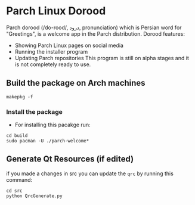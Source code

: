 # Parch Linux Dorood
Parch dorood (/do-rood/, درود, pronunciation) which is Persian word for "Greetings", is a welcome app in the Parch distribution. Dorood features:

- Showing Parch Linux pages on social media
- Running the installer program
- Updating Parch repositories
This program is still on alpha stages and it is not completely ready to use.

## Build the package on Arch machines

```shell
makepkg -f
```

### Install the package
- For installing this pacakge run:
```shell
cd build
sudo pacman -U ./parch-welcome*
```

## Generate Qt Resources (if edited)
if you made a changes in src you can update the `qrc` by running this command:
```shell
cd src
python QrcGenerate.py
```